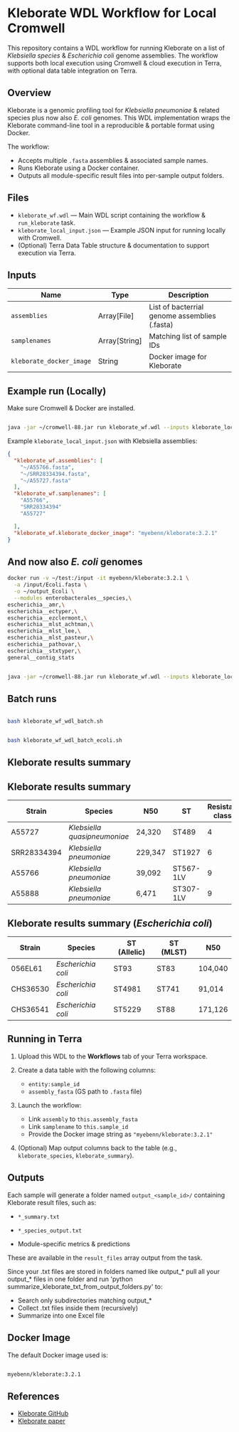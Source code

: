 # Kleborate WDL Workflow for Local Cromwell

This repository contains a WDL workflow for running Kleborate on a list of  *Klebsiella species*  & *Escherichia coli* genome assemblies. The workflow supports both local execution using Cromwell & cloud execution in Terra, with optional data table integration on Terra.

## Overview

Kleborate is a genomic profiling tool for *Klebsiella pneumoniae* & related species plus now also *E. coli* genomes. This WDL implementation wraps the Kleborate command-line tool in a reproducible & portable format using Docker.

The workflow:

- Accepts multiple `.fasta` assemblies & associated sample names.
- Runs Kleborate using a Docker container.
- Outputs all module-specific result files into per-sample output folders.

## Files

- `kleborate_wf.wdl` — Main WDL script containing the workflow & `run_kleborate` task.
- `kleborate_local_input.json` — Example JSON input for running locally with Cromwell.
- (Optional) Terra Data Table structure & documentation to support execution via Terra.

## Inputs

| Name                    | Type          | Description                                   |
|-------------------------|---------------|-----------------------------------------------|
| `assemblies`            | Array[File]   | List of bacterrial genome assemblies (.fasta) |
| `samplenames`           | Array[String] | Matching list of sample IDs                   |
| `kleborate_docker_image`| String        | Docker image for Kleborate                    |

## Example run (Locally)

Make sure Cromwell & Docker are installed.

```bash

java -jar ~/cromwell-88.jar run kleborate_wf.wdl --inputs kleborate_local_input.json

```

Example `kleborate_local_input.json` with Klebsiella assemblies:

```json
{
  "kleborate_wf.assemblies": [
    "~/A55766.fasta",
    "~/SRR28334394.fasta",
    "~/A55727.fasta"
  ],
  "kleborate_wf.samplenames": [
    "A55766",
    "SRR28334394"
    "A55727"

  ],
  "kleborate_wf.kleborate_docker_image": "myebenn/kleborate:3.2.1"
}
```
## And now also *E. coli* genomes

```bash
docker run -v ~/test:/input -it myebenn/kleborate:3.2.1 \
  -a /input/Ecoli.fasta \
  -o ~/output_Ecoli \
  --modules enterobacterales__species,\
escherichia__amr,\
escherichia__ectyper,\
escherichia__ezclermont,\
escherichia__mlst_achtman,\
escherichia__mlst_lee,\
escherichia__mlst_pasteur,\
escherichia__pathovar,\
escherichia__stxtyper,\
general__contig_stats

```

```bash

java -jar ~/cromwell-88.jar run kleborate_wf.wdl --inputs kleborate_local_input.json

```

## Batch runs


```bash

bash kleborate_wf_wdl_batch.sh

```

```bash

bash kleborate_wf_wdl_batch_ecoli.sh

```


## Kleborate results summary

## Kleborate results summary

| Strain      | Species                      | N50     | ST         | Resistance classes | Resistance genes | Resistance score | Virulence score |
|-------------|------------------------------|---------|------------|--------------------|------------------|------------------|-----------------|
| A55727      | *Klebsiella quasipneumoniae* | 24,320  | ST489      | 4                  | 4                | 1                | 0               |
| SRR28334394 | *Klebsiella pneumoniae*      | 229,347 | ST1927     | 6                  | 10               | 1                | 1               |
| A55766      | *Klebsiella pneumoniae*      | 39,092  | ST567-1LV  | 9                  | 17               | 1                | 0               |
| A55888      | *Klebsiella pneumoniae*      | 6,471   | ST307-1LV  | 9                  | 15               | 1                | 4               |


## Kleborate results summary (*Escherichia coli*)

| Strain    | Species             | ST (Allelic) | ST (MLST) | N50     |
|-----------|---------------------|--------------|-----------|---------|
| 056EL61   | *Escherichia coli*  | ST93         | ST83      | 104,040 |
| CHS36530  | *Escherichia coli*  | ST4981       | ST741     | 91,014  |
| CHS36541  | *Escherichia coli*  | ST5229       | ST88      | 171,126 |


## Running in Terra

1. Upload this WDL to the **Workflows** tab of your Terra workspace.
2. Create a data table with the following columns:
    - `entity:sample_id`
    - `assembly_fasta` (GS path to `.fasta` file)
3. Launch the workflow:
    - Link `assembly` to `this.assembly_fasta`
    - Link `samplename` to `this.sample_id`
    - Provide the Docker image string as `"myebenn/kleborate:3.2.1"`
      
4. (Optional) Map output columns back to the table (e.g., `kleborate_species`, `kleborate_summary`).

## Outputs

Each sample will generate a folder named `output_<sample_id>/` containing Kleborate result files, such as:

- `*_summary.txt`
- `*_species_output.txt`

- Module-specific metrics & predictions

These are available in the `result_files` array output from the task.

Since your .txt files are stored in folders named like output_* pull all your output_* files in one folder and run 'python summarize_kleborate_txt_from_output_folders.py' to:

- Search only subdirectories matching output_*
- Collect .txt files inside them (recursively)
- Summarize into one Excel file



## Docker Image

The default Docker image used is:

```bash

myebenn/kleborate:3.2.1

```


## References

- [Kleborate GitHub](https://github.com/katholt/Kleborate)  
- [Kleborate paper](https://www.nature.com/articles/s41467-021-24448-3)



